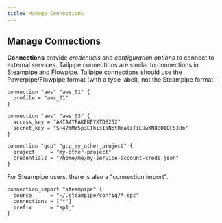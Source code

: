 ```yaml
---
title: Manage Connections
---
```


## Manage Connections

**Connections** provide *credentials* and *configuration options* to connect to external services.  Tailpipe connections are similar to connections in Steampipe and Flowpipe.  Tailpipe connections should use the Powerpipe/Flowpipe format (with a type label), not the Steampipe format:

```hcl
connection "aws" "aws_01" {
  profile = "aws_01"
}

connection "aws" "aws_03" {
  access_key = "AKIA4YFAKEKEYXTDS252"
  secret_key = "SH42YMW5p3EThisIsNotRealzTiEUwXN8BOIOF5J8m"
}

connection "gcp" "gcp_my_other_project" {
  project     = "my-other-project"
  credentials = "/home/me/my-service-account-creds.json"
}
```

For Steampipe users, there is also a "connection import".
```hcl
connection_import "steampipe" {
  source      = "~/.steampipe/config/*.spc"
  connections = ["*"]
  prefix      = "sp1_"
}

